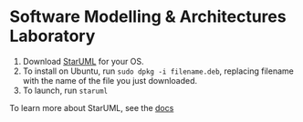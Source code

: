 # Software Modelling & Architectures Laboratory

1. Download [StarUML](https://staruml.io/download/) for your OS.
2. To install on Ubuntu, run `sudo dpkg -i filename.deb`, replacing filename with the name of the file you just downloaded.
3. To launch, run `staruml`

To learn more about StarUML, see the [docs](https://docs.staruml.io/)